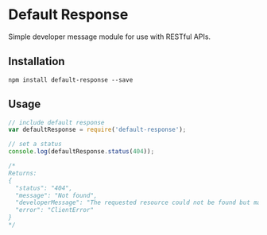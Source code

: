 # Default Response

Simple developer message module for use with RESTful APIs.

## Installation
```{r, engine='shell'}
npm install default-response --save
```

## Usage
```javascript
// include default response
var defaultResponse = require('default-response');

// set a status
console.log(defaultResponse.status(404));

/*
Returns:
{
  "status": "404",
  "message": "Not found",
  "developerMessage": "The requested resource could not be found but may be available in the future. Subsequent requests by the client are permissible.",
  "error": "ClientError"
}
*/
```